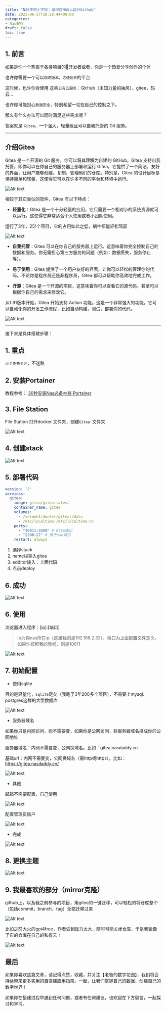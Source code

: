 ```yaml
---
title: "NAS中的小宇宙：如何在NAS上运行Github"
date: 2023-06-27T18:28:44+08:00
categories:
- Nas教程
draft: false
toc: true
---
```


## 1. 前言

如果是你一个热衷于各类项目的🐍开发者或者，你是一个热爱分享创作的个体

也许你需要一个可以`跟踪版本，方便协作`的平台

这时候，也许你会使用 这些`公有云服务`：GitHub（未知力量的抽风）、gitee，码云...

也许你可能担心`数据安全`，特别希望一切在自己的控制之下。

那么有什么办法可以同时满足这些需求呢？

答案就是 `Gitea`，一个强大，轻量级且可以自我托管的 Git 服务。

---

## 介绍Gitea

Gitea 是一个开源的 Git 服务，你可以将其理解为自建的 GitHub。Gitea 支持自我托管，即你可以在你自己的服务器上部署和运行 Gitea。它提供了一个简洁，友好的界面，让用户能够创建，复制，管理他们的仓库。特别是，Gitea 的设计目标是保持简单和轻量，这使得它可以在许多不同的平台和环境中运行。

![Alt text](https://img-nasdaddy.liuxingoo.cn/202306100932342.png "Pic")

相较于其它类似的软件，Gitea 有以下特点：

- **轻量化**：Gitea 是一个十分轻量的应用，它只需要一个相对小的系统资源就可以运行。这使得它非常适合个人使用或者小团队使用。

运行了3年，251个项目，它的占用如此之低，蜗牛都能轻松驾驭

![Alt text](https://img-nasdaddy.liuxingoo.cn/202306100935404.png "Pic")

- **自我托管**：Gitea 可以在你自己的服务器上运行。这意味着你完全控制自己的数据和服务。你无需担心第三方服务的问题（例如：数据丢失，服务停止等）。
- **易于使用**：Gitea 提供了一个用户友好的界面，让你可以轻松的管理你的代码。不论你是程序员还是非程序员，Gitea 都可以帮助你高效地完成工作。

- **开源**：Gitea 是一个开源的项目，这意味着你可以查看它的源代码，甚至可以根据你自己的需求来修改它。

从1.91版本开始，Gitea 开始支持 Action 功能。这是一个非常强大的功能，它可以自动化你的开发工作流程，比如自动构建，测试，部署你的代码。

![Alt text](https://img-nasdaddy.liuxingoo.cn/202306100939541.png "Pic")



---

接下来是具体搭建步骤：

## 1. 重点

`点个免费关注`，不迷路

## 2. 安装Portainer

教程参考：
[30秒安装Nas必备神器 Portainer](/how-to-install-portainer-in-nas/)

##  3. File Station

File Station 打开docker 文件夹，创建`Gitea `文件夹

![Alt text](https://img-nasdaddy.liuxingoo.cn/202306100941410.png "Pic")

## 4. 创建stack

![Alt text](https://img-nasdaddy.liuxingoo.cn/img/202306061552130.png "Pic")

## 5.  部署代码

```yaml
version: '2'
services:
  gitea:
    image: gitea/gitea:latest
    container_name: gitea
    volumes:
      - /volume1/docker/gitea:/data
      - /etc/localtime:/etc/localtime:ro
    ports:
      - "10011:3000" # http端口
      - "2200:22" # 用于ssh端口
    restart: always
```

1. 选择stack
2. name栏输入gitea
3. edditor输入：上面代码
4. 点击deploy

## 6. 成功

![Alt text](https://img-nasdaddy.liuxingoo.cn/img/202306061556495.png "Pic")



## 6. 使用

浏览器进入程序：[ip]:[端口]

> ip为你nas所在ip（这里我的是192.168.2.32），端口为上面配置文件定义，如果你按照我的教程，则是10011

![Alt text](https://img-nasdaddy.liuxingoo.cn/202306100948705.png "Pic")

## 7. 初始配置

- 使用sqlite

目的是轻量化，`sqlite`足矣（我跑了3年200多个项目），不需要上mysql、postgres这样的大型数据库

![Alt text](https://img-nasdaddy.liuxingoo.cn/202306100949012.png "Pic")



- 服务器域名

如果你只是内网访问，则不需要变，如果你是公网访问，将服务器域名换成你的公网地址

服务器域名：内网不需要变，公网换域名。比如：gitea.nasdaddy.cn

基础url：内网不需要变，公网换域名（需http或https）。比如：https://gitea.nasdaddy.cn/



![Alt text](https://img-nasdaddy.liuxingoo.cn/202306100954477.png "Pic")

- 其他

邮箱不需要配置，自己使用

![Alt text](https://img-nasdaddy.liuxingoo.cn/202306100957267.png "Pic")

配置管理员账户

![Alt text](https://img-nasdaddy.liuxingoo.cn/202306100959307.png "Pic")



- 完成

![Alt text](https://img-nasdaddy.liuxingoo.cn/202306100959159.png "Pic")

## 8. 更换主题

![Alt text](https://img-nasdaddy.liuxingoo.cn/202306101002925.png "Pic")



## 9. 我最喜欢的部分（mirror克隆）

github上，以及我之前参与的项目，用gitea的一键迁移，可以轻松的将仓库整个（包括commit，branch，tag）全部迁移过来

![Alt text](https://img-nasdaddy.liuxingoo.cn/202306101004251.png "Pic")



比如之前大火的gpt4free，作者受到压力太大，随时可能关闭仓库，于是我镜像了它的仓库在自己的私有云！

![Alt text](https://img-nasdaddy.liuxingoo.cn/202306101006053.png "Pic")



## 最后

如果你喜欢这篇文章，请记得点赞，收藏，并关注【老爸的数字花园】，我们将会持续带来更多实用的自搭建应用指南。一起，让我们掌握自己的数据，创建自己的数字世界！

如果你在搭建过程中遇到任何问题，或者有任何建议，也欢迎在下方留言，一起探讨和学习。